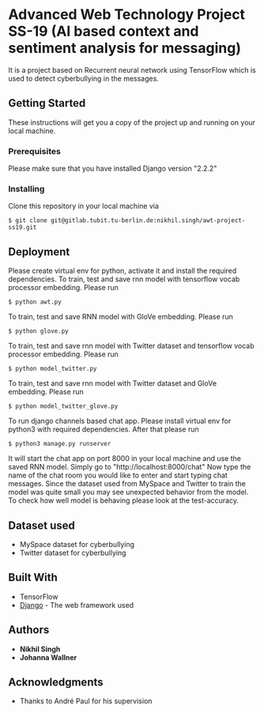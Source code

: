 # Advanced Web Technology Project SS-19 (AI based context and sentiment analysis for messaging)

It is a project based on Recurrent neural network using TensorFlow which is used to detect cyberbullying in the messages. 

## Getting Started

These instructions will get you a copy of the project up and running on your local machine.

### Prerequisites

Please make sure that you have installed Django version "2.2.2"


### Installing

Clone this repository in your local machine via
```
$ git clone git@gitlab.tubit.tu-berlin.de:nikhil.singh/awt-project-ss19.git
```

## Deployment

Please create virtual env for python, activate it and install the required 
dependencies. To train, test and save rnn model with tensorflow vocab processor 
embedding. Please run
```
$ python awt.py
```
To train, test and save RNN model with GloVe embedding. Please run
```
$ python glove.py
```
To train, test and save rnn model with Twitter dataset and tensorflow vocab processor 
embedding. Please run
```
$ python model_twitter.py
```
To train, test and save rnn model with Twitter dataset and GloVe embedding. 
Please run
```
$ python model_twitter_glove.py
```

To run django channels based chat app. Please install virtual env for python3 
with required dependencies. After that please run
```
$ python3 manage.py runserver
```
It will start the chat app on port 8000 in your local machine and use the saved 
RNN model. Simply go to "http://localhost:8000/chat" Now type the name of the 
chat room you would like to enter and start typing chat messages. Since the 
dataset used from MySpace and Twitter to train the model was quite small you may see 
unexpected behavior from the model. To check how well model is behaving please 
look at the test-accuracy.

## Dataset used
* MySpace dataset for cyberbullying
* Twitter dataset for cyberbullying

## Built With
* TensorFlow
* [Django](https://www.djangoproject.com/) - The web framework used


## Authors
* **Nikhil Singh**
* **Johanna Wallner**


## Acknowledgments

* Thanks to André Paul for his supervision